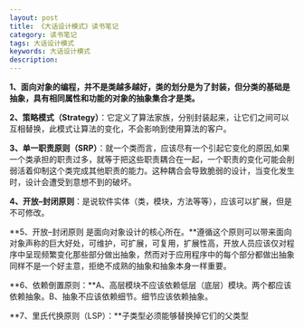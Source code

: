 ```yaml
---
layout: post
title: 《大话设计模式》读书笔记
category: 读书笔记
tags: 大话设计模式
keywords: 大话设计模式
description: 
---
```


**1、面向对象的编程，并不是类越多越好，类的划分是为了封装，但分类的基础是抽象，具有相同属性和功能的对象的抽象集合才是类。**

**2、策略模式（Strategy）**：它定义了算法家族，分别封装起来，让它们之间可以互相替换，此模式让算法的变化，不会影响到使用算法的客户。

**3、单一职责原则（SRP）**：就一个类而言，应该尽有一个引起它变化的原因,如果一个类承担的职责过多，就等于把这些职责耦合在一起，一个职责的变化可能会削弱活着仰制这个类完成其他职责的能力。这种耦合会导致脆弱的设计，当变化发生时，设计会遭受到意想不到的破坏。

**4、开放–封闭原则**：是说软件实体（类，模块，方法等等），应该可以扩展，但是不可修改。

**5、开放–封闭原则 是面向对象设计的核心所在。**遵循这个原则可以带来面向对象声称的巨大好处，可维护，可扩展，可复用，扩展性高，开放人员应该仅对程序中呈现频繁变化那些部分做出抽象，然而对于应用程序中的每个部分都做出抽象同样不是一个好主意，拒绝不成熟的抽象和抽象本身一样重要。

**6、依赖倒置原则：**A、高层模块不应该依赖低层（底层）模块。两个都应该依赖抽象。B、抽象不应该依赖细节。细节应该依赖抽象。

**7、里氏代换原则（LSP）：**子类型必须能够替换掉它们的父类型

